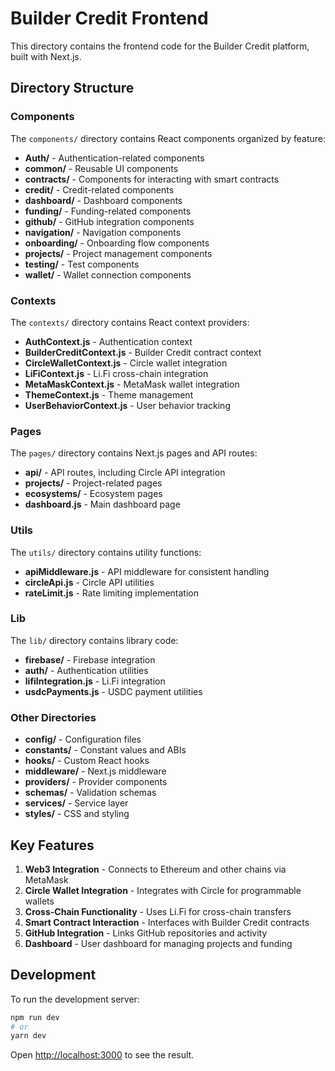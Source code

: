 # Builder Credit Frontend

This directory contains the frontend code for the Builder Credit platform, built with Next.js.

## Directory Structure

### Components

The `components/` directory contains React components organized by feature:

- **Auth/** - Authentication-related components
- **common/** - Reusable UI components
- **contracts/** - Components for interacting with smart contracts
- **credit/** - Credit-related components
- **dashboard/** - Dashboard components
- **funding/** - Funding-related components
- **github/** - GitHub integration components
- **navigation/** - Navigation components
- **onboarding/** - Onboarding flow components
- **projects/** - Project management components
- **testing/** - Test components
- **wallet/** - Wallet connection components

### Contexts

The `contexts/` directory contains React context providers:

- **AuthContext.js** - Authentication context
- **BuilderCreditContext.js** - Builder Credit contract context
- **CircleWalletContext.js** - Circle wallet integration
- **LiFiContext.js** - Li.Fi cross-chain integration
- **MetaMaskContext.js** - MetaMask wallet integration
- **ThemeContext.js** - Theme management
- **UserBehaviorContext.js** - User behavior tracking

### Pages

The `pages/` directory contains Next.js pages and API routes:

- **api/** - API routes, including Circle API integration
- **projects/** - Project-related pages
- **ecosystems/** - Ecosystem pages
- **dashboard.js** - Main dashboard page

### Utils

The `utils/` directory contains utility functions:

- **apiMiddleware.js** - API middleware for consistent handling
- **circleApi.js** - Circle API utilities
- **rateLimit.js** - Rate limiting implementation

### Lib

The `lib/` directory contains library code:

- **firebase/** - Firebase integration
- **auth/** - Authentication utilities
- **lifiIntegration.js** - Li.Fi integration
- **usdcPayments.js** - USDC payment utilities

### Other Directories

- **config/** - Configuration files
- **constants/** - Constant values and ABIs
- **hooks/** - Custom React hooks
- **middleware/** - Next.js middleware
- **providers/** - Provider components
- **schemas/** - Validation schemas
- **services/** - Service layer
- **styles/** - CSS and styling

## Key Features

1. **Web3 Integration** - Connects to Ethereum and other chains via MetaMask
2. **Circle Wallet Integration** - Integrates with Circle for programmable wallets
3. **Cross-Chain Functionality** - Uses Li.Fi for cross-chain transfers
4. **Smart Contract Interaction** - Interfaces with Builder Credit contracts
5. **GitHub Integration** - Links GitHub repositories and activity
6. **Dashboard** - User dashboard for managing projects and funding

## Development

To run the development server:

```bash
npm run dev
# or
yarn dev
```

Open [http://localhost:3000](http://localhost:3000) to see the result.
